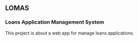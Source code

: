 ## LOMAS
### Loans Application Management System
This project is about a web app for manage loans applications.  
